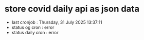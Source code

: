 # store covid daily api as json data

- last cronjob : Thursday, 31 July 2025 13:37:11
- status og cron : error
- status daily cron : error
      
      